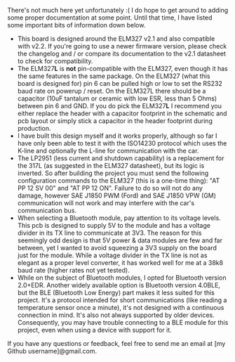 There's not much here yet unfortunately :( I do hope to get around to adding some proper documentation at some point. Until that time, I have listed some important bits of information down below.

- This board is designed around the ELM327 v2.1 and also compatible with v2.2. If you're going to use a newer firmware version, please check the changelog and / or compare its documentation to the v2.1 datasheet to check for compatibility.
- The ELM327**L** is **not** pin-compatible with the ELM327, even though it has the same features in the same package. On the ELM327 (what this board is designed for) pin 6 can be pulled high or low to set the RS232 baud rate on powerup / reset. On the ELM327L there should be a capacitor (10uF tantalum or ceramic with low ESR, less than 5 Ohms) between pin 6 and GND. If you do pick the ELM327**L** I recommend you either replace the header with a capacitor footprint in the schematic and pcb layout or simply stick a capacitor in the header footprint during production.
- I have built this design myself and it works properly, although so far I have only been able to test it with the ISO14230 protocol which uses the K-line and optionally the L-line for communication with the car.
- The LP2951 (less current and shutdown capability) is a replacement for the 317L (as suggested in the ELM327 datasheet), but its logic is inverted. So after building the project you must send the following configuration commands to the ELM327 (this is a one-time thing): "AT PP 12 SV 00" and "AT PP 12 ON". Failure to do so will not do any damage, however SAE J1850 PWM (Ford) and SAE J1850 VPW (GM) communication will not work and may interfere with the car's communication bus.
- When selecting a Bluetooth module, pay attention to its voltage levels. This pcb is designed to supply 5V to the module and has a voltage divider in its TX line to communicate at 3V3. The reason for this seemingly odd design is that 5V power & data modules are few and far between, yet I wanted to avoid squeezing a 3V3 supply on the board just for the module. While a voltage divider in the TX line is not as elegant as a proper level converter, it has worked well for me at a 38k8 baud rate (higher rates not yet tested).
- While on the subject of Bluetooth modules, I opted for Bluetooth version 2.0+EDR. Another widely available option is Bluetooth version 4.0BLE, but the BLE (Bluetooth Low Energy) part makes it less suited for this project. It's a protocol intended for short communications (like reading a temperature sensor once a minute), it's not designed with a continuous connection in mind. It's also not always supported by older devices. Consequently, you may have trouble connecting to a BLE module for this project, even when using a device with support for it.

If you have any questions or feedback, feel free to send me an email at [my Github username]@gmail.com.
